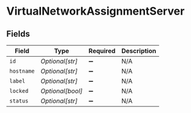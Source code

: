 # VirtualNetworkAssignmentServer


## Fields

| Field              | Type               | Required           | Description        |
| ------------------ | ------------------ | ------------------ | ------------------ |
| `id`               | *Optional[str]*    | :heavy_minus_sign: | N/A                |
| `hostname`         | *Optional[str]*    | :heavy_minus_sign: | N/A                |
| `label`            | *Optional[str]*    | :heavy_minus_sign: | N/A                |
| `locked`           | *Optional[bool]*   | :heavy_minus_sign: | N/A                |
| `status`           | *Optional[str]*    | :heavy_minus_sign: | N/A                |